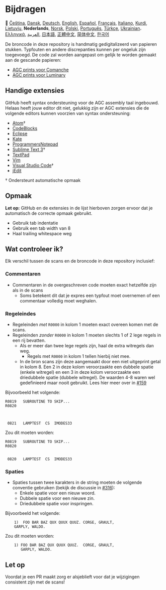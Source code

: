 # Bijdragen

🎌
[Čeština][CZ],
[Dansk][DA],
[Deutsch][DE],
[English][EN],
[Español][ES],
[Français][FR],
[Italiano][IT],
[Kurdi][KU],
[Lietuvių][LT],
**Nederlands**,
[Norsk][NO],
[Polski][PL],
[Português][PT_BR],
[Türkçe][TR],
[Ukrainian][UA]،
[Ελληνικά][GR],
[العربية][AR],
[日本語][JA],
[正體中文][ZH_TW],
[简体中文][ZH_CN],
[한국어][KO_KR]

[AR]:CONTRIBUTING.ar.md
[CZ]:CONTRIBUTING.cz.md
[DA]:CONTRIBUTING.da.md
[DE]:CONTRIBUTING.de.md
[EN]:CONTRIBUTING.md
[ES]:CONTRIBUTING.es.md
[FR]:CONTRIBUTING.fr.md
[GR]:CONTRIBUTING.gr.md
[IT]:CONTRIBUTING.it.md
[JA]:CONTRIBUTING.ja.md
[KO_KR]:CONTRIBUTING.ko_kr.md
[KU]:CONTRIBUTING.ku.md
[LT]:CONTRIBUTING.lt.md
[NL]:CONTRIBUTING.nl.md
[NO]:CONTRIBUTING.no.md
[PL]:CONTRIBUTING.pl.md
[PT_BR]:CONTRIBUTING.pt_br.md
[TR]:CONTRIBUTING.tr.md
[UA]:CONTRIBUTING.ua.md
[ZH_CN]:CONTRIBUTING.zh_cn.md
[ZH_TW]:CONTRIBUTING.zh_tw.md

De broncode in deze repository is handmatig gedigitalizeerd van papieren stukken. Typfouten en andere discrepanties kunnen per ongeluk zijn toegevoegd. De code zal worden aangepast om gelijk te worden gemaakt aan de gescande papieren:

- [AGC prints voor Comanche][8]
- [AGC prints voor Luminary][9]

## Handige extensies

GitHub heeft syntax ondersteuning voor de AGC assembly taal ingebouwd. Helaas heeft jouw editor dit niet, gelukkig zijn er AGC extensies die de volgende editors kunnen voorzien van syntax ondersteuning:

- [Atom][Atom]†
- [CodeBlocks][CodeBlocks]
- [Eclipse][Eclipse]
- [Kate][Kate]
- [ProgrammersNotepad][ProgrammersNotepad]
- [Sublime Text 3][Sublime Text]†
- [TextPad][TextPad]
- [Vim][Vim]
- [Visual Studio Code][VisualStudioCode]†
- [jEdit][jEdit]

† Ondersteunt automatische opmaak

[Atom]:https://github.com/Alhadis/language-agc
[CodeBlocks]:https://github.com/virtualagc/virtualagc/tree/master/Contributed/SyntaxHighlight/CodeBlocks
[Eclipse]:https://github.com/virtualagc/virtualagc/tree/master/Contributed/SyntaxHighlight/Eclipse
[Kate]:https://github.com/virtualagc/virtualagc/tree/master/Contributed/SyntaxHighlight/Kate
[ProgrammersNotepad]:https://github.com/virtualagc/virtualagc/tree/master/Contributed/SyntaxHighlight/ProgrammersNotepad
[Sublime Text]:https://github.com/jimlawton/AGC-Assembly
[TextPad]:https://github.com/virtualagc/virtualagc/tree/master/Contributed/SyntaxHighlight/TextPad
[Vim]:https://github.com/wsdjeg/vim-assembly
[VisualStudioCode]:https://github.com/wopian/agc-assembly
[jEdit]:https://github.com/virtualagc/virtualagc/tree/master/Contributed/SyntaxHighlight/jEdit

## Opmaak

**Let op:** GitHub en de extensies in de lijst hierboven zorgen ervoor dat je automatisch de correcte opmaak gebruikt.

- Gebruik tab indentatie
- Gebruik een tab width van 8
- Haal trailing whitespace weg

## Wat controleer ik?

Elk verschil tussen de scans en de broncode in deze repository inclusief:

### Commentaren

- Commentaren in de overgeschreven code moeten exact hetzelfde zijn als in de scans
  - Soms betekent dit dat je expres een typfout moet overnemen of een commentaar volledig moet weghalen.

### Regeleindes

- Regeleinden *met* `R0000` in kolom 1 moeten exact overeen komen met de scans.
- Regeleinden *zonder* `R0000` in kolom 1 moeten slechts 1 of 2 lege regels in een rij bevatten.
  - Als er meer dan twee lege regels zijn, haal de extra witregels dan weg.
    - Regels met `R0000` in kolom 1 tellen hierbij niet mee.
  - In de bron scans zijn deze aangemaakt door een niet uitgeprint getal in kolom 8. Een 2 in deze kolom veroorzaakte een dubbele spatie (enkele witregel) en een 3 in deze kolom veroorzaakte een driedubbele spatie (dubbele witregel). De waarden 4-8 waren wel gedefinieerd maar nooit gebruikt. Lees hier meer over in [#159][7]

Bijvoorbeeld het volgende:

```plain
R0819   SUBROUTINE TO SKIP...
R0820



 0821   LAMPTEST  CS  IMODES33
```

Zou dit moeten worden:

```plain
R0819   SUBROUTINE TO SKIP...
R0820


 0820   LAMPTEST  CS  IMODES33
```

### Spaties

- Spaties tussen twee karakters in de string moeten de volgende conventie gebruiken (bekijk de discussie in [#316][10]):
  - Enkele spatie voor een nieuw woord.
  - Dubbele spatie voor een nieuwe zin.
  - Driedubbele spatie voor inspringen.

Bijvoorbeeld het volgende:

```plain
	1)  FOO BAR BAZ QUX QUUX QUUZ. CORGE, GRAULT,
	GARPLY, WALDO.
```

Zou dit moeten worden:

```plain
	1) FOO BAR BAZ QUX QUUX QUUZ.  CORGE, GRAULT,
	   GARPLY, WALDO.
```

## Let op

Voordat je een PR maakt zorg er alsjeblieft voor dat je wijzigingen consistent zijn met de scans!

[0]:https://github.com/chrislgarry/Apollo-11/pull/new/master
[1]:http://www.ibiblio.org/apollo/ScansForConversion/Luminary099/
[2]:http://www.ibiblio.org/apollo/ScansForConversion/Comanche055/
[6]:https://github.com/wopian/agc-assembly#user-settings
[7]:https://github.com/chrislgarry/Apollo-11/issues/159
[8]:http://www.ibiblio.org/apollo/ScansForConversion/Comanche055/
[9]:http://www.ibiblio.org/apollo/ScansForConversion/Luminary099/
[10]:https://github.com/chrislgarry/Apollo-11/pull/316#pullrequestreview-102892741
